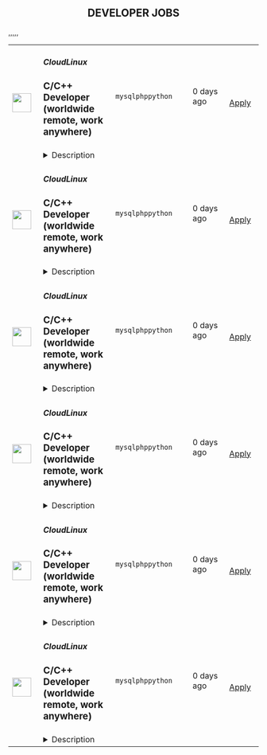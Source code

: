 <div align="center"><h2>DEVELOPER JOBS</h2></div><table><tr>
                <td width="100" height="100" rowspan="2">
                    <img src="https://avatars.githubusercontent.com/u/16290369?s=200&v=4" width="38px" height="auto">
                </td>
                <td width="300">
                    <h5>CloudLinux</h5>
                    <h3>C/C++ Developer (worldwide remote, work anywhere)</h3>
                </td>
                <td width="300">
                    <code>mysql</code><code>php</code><code>python</code>
                </td>
                <td width="200">
                <text>0 days ago</text>
                </td>
                <td width="100" rowspan="2">
                <a href="https://www.realworkfromanywhere.com/jobs/c-c-developer-worldwide-remote-work-anywhere-cloudlinux-887" align="right" target="_blank">Apply</a>
                </td>
            </tr>
            <tr>
                <td colspan="3">
                <details><summary>Description</summary>
                <p>Our company is Cloud Linux Inc. - the maker of the #1 OS for web-hosting providers. We develop our products - CloudLinux OS, KernelCare, Imunify360, and Imunify Email - using the most innovative technologies. Our products are used by thousands of companies around the world, including Dell, GoDaddy, IBM, Zoom, and many others</p><p></p><p><strong>We are seeking a highly skilled C/C++ Developer to join our team. </strong>This is an exciting, full-time remote opportunity.</p><p></p><p>For individuals looking to enhance their programming skills, this position is perfect. As you advance and refine your coding abilities and knowledge of our software, you will be presented with increasingly challenging tasks within our organization.</p><p>What sets us apart is <strong>the opportunity to work with cutting-edge technologies, experiment with new ideas, and continuously learn and grow</strong>. In this role, you will have the chance to work with the following technologies:</p><ul><li>Create modules and plugins for Apache, MySQL, PHP, and other open-source products</li><li>Debug services</li><li>Develop your own daemons</li></ul><p></p><p><strong>As a C/C++ Developer, you will:</strong></p><ul><li>Build patches and supporting modules for Apache</li><li>Develop patches and supporting MySQL/MariaDB services</li><li>Set up and maintain test environments for existing and newly developed modules</li></ul><p><strong>Requirements</strong></p><p><strong>To be successful in this role, you should:</strong></p><ul><li>Have a strong knowledge of Linux development tools and Linux system software development</li><li>Have more than 5 years of experience with Linux</li><li>Have more than 5 years of experience programming C/C++ with Linux</li><li>Have experience with RHEL, CentOS</li><li>Have experience with POSIX programming in C</li><li>Have experience with thread programming in C</li><li>Have hands-on experience with profiling tools like Linux perf, etc.</li><li>Have experience in the development of multi-threaded applications and IPC</li><li>Have experience in Shell scripting</li><li>Have experience or a strong interest in AI technologies</li><li>Be able to communicate effectively in English, both orally and in writing</li></ul><p></p><p><strong>Additional qualifications that would be a plus:</strong></p><ul><li>Knowledge of Python </li><li>Bachelor’s or Master’s degree in Computer Science, Computer Security, Mathematics, or a related discipline from an accredited college or university</li></ul><p></p><p><strong>Personal skills we are looking for:</strong></p><ul><li>Ability to learn quickly and adapt to new technologies</li><li>Strong self-motivation and the ability to deliver results with limited supervision</li><li>Ability to work both independently and collaboratively in a team</li><li>Ability to generate new and innovative ideas, approaches, and designs</li><li>Ability to value collaboration and be open to feedback from others</li><li>Accountability for decisions and actions</li><li>Ability to independently analyze tasks and find appropriate solutions</li><li>Ability to adapt and comfortably working in a fast-paced, rapidly changing environment</li></ul><p><strong>Benefits</strong></p><p><strong>What's in it for you?</strong></p><ul><li>A focus on professional development.</li><li>Interesting and challenging projects.</li><li>Fully remote work with flexible working hours, which allows you to schedule your day and work from any location worldwide.</li><li>Paid 24 days of vacation per year, 10 days of national holidays, and unlimited sick leaves.</li><li>Compensation for private medical insurance.</li><li>Co-working and gym/sports reimbursement.</li><li>Budget for education.</li><li>The opportunity to receive a reward for the most innovative idea that the company can patent.</li></ul><p></p><p><em>By applying for this position, you agree with </em><a href="https://cloudlinux.com/privacy-policy" rel="nofollow noreferrer noopener" class="external"><em>Cloudlinux Privacy Policy</em></a><em> and give us your consent to maintain and process your personal data with this respect. Please read our Privacy Policy for more information.</em></p>
                </details>
                </td>
            </tr>,<tr>
                <td width="100" height="100" rowspan="2">
                    <img src="https://avatars.githubusercontent.com/u/16290369?s=200&v=4" width="38px" height="auto">
                </td>
                <td width="300">
                    <h5>CloudLinux</h5>
                    <h3>C/C++ Developer (worldwide remote, work anywhere)</h3>
                </td>
                <td width="300">
                    <code>mysql</code><code>php</code><code>python</code>
                </td>
                <td width="200">
                <text>0 days ago</text>
                </td>
                <td width="100" rowspan="2">
                <a href="https://www.realworkfromanywhere.com/jobs/c-c-developer-worldwide-remote-work-anywhere-cloudlinux-1727" align="right" target="_blank">Apply</a>
                </td>
            </tr>
            <tr>
                <td colspan="3">
                <details><summary>Description</summary>
                <p>Our company is Cloud Linux Inc. - the maker of the #1 OS for web-hosting providers. We develop our products - CloudLinux OS, KernelCare, Imunify360, and Imunify Email - using the most innovative technologies. Our products are used by thousands of companies around the world, including Dell, GoDaddy, IBM, Zoom, and many others</p><p></p><p><strong>We are seeking a highly skilled C/C++ Developer to join our team. </strong>This is an exciting, full-time remote opportunity.</p><p></p><p>For individuals looking to enhance their programming skills, this position is perfect. As you advance and refine your coding abilities and knowledge of our software, you will be presented with increasingly challenging tasks within our organization.</p><p>What sets us apart is <strong>the opportunity to work with cutting-edge technologies, experiment with new ideas, and continuously learn and grow</strong>. In this role, you will have the chance to work with the following technologies:</p><ul><li>Create modules and plugins for Apache, MySQL, PHP, and other open-source products</li><li>Debug services</li><li>Develop your own daemons</li></ul><p></p><p><strong>As a C/C++ Developer, you will:</strong></p><ul><li>Build patches and supporting modules for Apache</li><li>Develop patches and supporting MySQL/MariaDB services</li><li>Set up and maintain test environments for existing and newly developed modules</li></ul><p><strong>Requirements</strong></p><p><strong>To be successful in this role, you should:</strong></p><ul><li>Have a strong knowledge of Linux development tools and Linux system software development</li><li>Have more than 5 years of experience with Linux</li><li>Have more than 5 years of experience programming C/C++ with Linux</li><li>Have experience with RHEL, CentOS</li><li>Have experience with POSIX programming in C</li><li>Have experience with thread programming in C</li><li>Have hands-on experience with profiling tools like Linux perf, etc.</li><li>Have experience in the development of multi-threaded applications and IPC</li><li>Have experience in Shell scripting</li><li>Have experience or a strong interest in AI technologies</li><li>Be able to communicate effectively in English, both orally and in writing</li></ul><p></p><p><strong>Additional qualifications that would be a plus:</strong></p><ul><li>Knowledge of Python </li><li>Bachelor’s or Master’s degree in Computer Science, Computer Security, Mathematics, or a related discipline from an accredited college or university</li></ul><p></p><p><strong>Personal skills we are looking for:</strong></p><ul><li>Ability to learn quickly and adapt to new technologies</li><li>Strong self-motivation and the ability to deliver results with limited supervision</li><li>Ability to work both independently and collaboratively in a team</li><li>Ability to generate new and innovative ideas, approaches, and designs</li><li>Ability to value collaboration and be open to feedback from others</li><li>Accountability for decisions and actions</li><li>Ability to independently analyze tasks and find appropriate solutions</li><li>Ability to adapt and comfortably working in a fast-paced, rapidly changing environment</li></ul><p><strong>Benefits</strong></p><p><strong>What's in it for you?</strong></p><ul><li>A focus on professional development.</li><li>Interesting and challenging projects.</li><li>Fully remote work with flexible working hours, which allows you to schedule your day and work from any location worldwide.</li><li>Paid 24 days of vacation per year, 10 days of national holidays, and unlimited sick leaves.</li><li>Compensation for private medical insurance.</li><li>Co-working and gym/sports reimbursement.</li><li>Budget for education.</li><li>The opportunity to receive a reward for the most innovative idea that the company can patent.</li></ul><p></p><p><em>By applying for this position, you agree with </em><a href="https://cloudlinux.com/privacy-policy" rel="nofollow noreferrer noopener" class="external"><em>Cloudlinux Privacy Policy</em></a><em> and give us your consent to maintain and process your personal data with this respect. Please read our Privacy Policy for more information.</em></p>
                </details>
                </td>
            </tr>,<tr>
                <td width="100" height="100" rowspan="2">
                    <img src="https://avatars.githubusercontent.com/u/16290369?s=200&v=4" width="38px" height="auto">
                </td>
                <td width="300">
                    <h5>CloudLinux</h5>
                    <h3>C/C++ Developer (worldwide remote, work anywhere)</h3>
                </td>
                <td width="300">
                    <code>mysql</code><code>php</code><code>python</code>
                </td>
                <td width="200">
                <text>0 days ago</text>
                </td>
                <td width="100" rowspan="2">
                <a href="https://www.realworkfromanywhere.com/jobs/c-c-developer-worldwide-remote-work-anywhere-cloudlinux-7422" align="right" target="_blank">Apply</a>
                </td>
            </tr>
            <tr>
                <td colspan="3">
                <details><summary>Description</summary>
                <p>Our company is Cloud Linux Inc. - the maker of the #1 OS for web-hosting providers. We develop our products - CloudLinux OS, KernelCare, Imunify360, and Imunify Email - using the most innovative technologies. Our products are used by thousands of companies around the world, including Dell, GoDaddy, IBM, Zoom, and many others</p><p></p><p><strong>We are seeking a highly skilled C/C++ Developer to join our team. </strong>This is an exciting, full-time remote opportunity.</p><p></p><p>For individuals looking to enhance their programming skills, this position is perfect. As you advance and refine your coding abilities and knowledge of our software, you will be presented with increasingly challenging tasks within our organization.</p><p>What sets us apart is <strong>the opportunity to work with cutting-edge technologies, experiment with new ideas, and continuously learn and grow</strong>. In this role, you will have the chance to work with the following technologies:</p><ul><li>Create modules and plugins for Apache, MySQL, PHP, and other open-source products</li><li>Debug services</li><li>Develop your own daemons</li></ul><p></p><p><strong>As a C/C++ Developer, you will:</strong></p><ul><li>Build patches and supporting modules for Apache</li><li>Develop patches and supporting MySQL/MariaDB services</li><li>Set up and maintain test environments for existing and newly developed modules</li></ul><p><strong>Requirements</strong></p><p><strong>To be successful in this role, you should:</strong></p><ul><li>Have a strong knowledge of Linux development tools and Linux system software development</li><li>Have more than 5 years of experience with Linux</li><li>Have more than 5 years of experience programming C/C++ with Linux</li><li>Have experience with RHEL, CentOS</li><li>Have experience with POSIX programming in C</li><li>Have experience with thread programming in C</li><li>Have hands-on experience with profiling tools like Linux perf, etc.</li><li>Have experience in the development of multi-threaded applications and IPC</li><li>Have experience in Shell scripting</li><li>Have experience or a strong interest in AI technologies</li><li>Be able to communicate effectively in English, both orally and in writing</li></ul><p></p><p><strong>Additional qualifications that would be a plus:</strong></p><ul><li>Knowledge of Python </li><li>Bachelor’s or Master’s degree in Computer Science, Computer Security, Mathematics, or a related discipline from an accredited college or university</li></ul><p></p><p><strong>Personal skills we are looking for:</strong></p><ul><li>Ability to learn quickly and adapt to new technologies</li><li>Strong self-motivation and the ability to deliver results with limited supervision</li><li>Ability to work both independently and collaboratively in a team</li><li>Ability to generate new and innovative ideas, approaches, and designs</li><li>Ability to value collaboration and be open to feedback from others</li><li>Accountability for decisions and actions</li><li>Ability to independently analyze tasks and find appropriate solutions</li><li>Ability to adapt and comfortably working in a fast-paced, rapidly changing environment</li></ul><p><strong>Benefits</strong></p><p><strong>What's in it for you?</strong></p><ul><li>A focus on professional development.</li><li>Interesting and challenging projects.</li><li>Fully remote work with flexible working hours, which allows you to schedule your day and work from any location worldwide.</li><li>Paid 24 days of vacation per year, 10 days of national holidays, and unlimited sick leaves.</li><li>Compensation for private medical insurance.</li><li>Co-working and gym/sports reimbursement.</li><li>Budget for education.</li><li>The opportunity to receive a reward for the most innovative idea that the company can patent.</li></ul><p></p><p><em>By applying for this position, you agree with </em><a href="https://cloudlinux.com/privacy-policy" rel="nofollow noreferrer noopener" class="external"><em>Cloudlinux Privacy Policy</em></a><em> and give us your consent to maintain and process your personal data with this respect. Please read our Privacy Policy for more information.</em></p>
                </details>
                </td>
            </tr>,<tr>
                <td width="100" height="100" rowspan="2">
                    <img src="https://avatars.githubusercontent.com/u/16290369?s=200&v=4" width="38px" height="auto">
                </td>
                <td width="300">
                    <h5>CloudLinux</h5>
                    <h3>C/C++ Developer (worldwide remote, work anywhere)</h3>
                </td>
                <td width="300">
                    <code>mysql</code><code>php</code><code>python</code>
                </td>
                <td width="200">
                <text>0 days ago</text>
                </td>
                <td width="100" rowspan="2">
                <a href="https://www.realworkfromanywhere.com/jobs/c-c-developer-worldwide-remote-work-anywhere-cloudlinux-7792" align="right" target="_blank">Apply</a>
                </td>
            </tr>
            <tr>
                <td colspan="3">
                <details><summary>Description</summary>
                <p>Our company is Cloud Linux Inc. - the maker of the #1 OS for web-hosting providers. We develop our products - CloudLinux OS, KernelCare, Imunify360, and Imunify Email - using the most innovative technologies. Our products are used by thousands of companies around the world, including Dell, GoDaddy, IBM, Zoom, and many others</p><p></p><p><strong>We are seeking a highly skilled C/C++ Developer to join our team. </strong>This is an exciting, full-time remote opportunity.</p><p></p><p>For individuals looking to enhance their programming skills, this position is perfect. As you advance and refine your coding abilities and knowledge of our software, you will be presented with increasingly challenging tasks within our organization.</p><p>What sets us apart is <strong>the opportunity to work with cutting-edge technologies, experiment with new ideas, and continuously learn and grow</strong>. In this role, you will have the chance to work with the following technologies:</p><ul><li>Create modules and plugins for Apache, MySQL, PHP, and other open-source products</li><li>Debug services</li><li>Develop your own daemons</li></ul><p></p><p><strong>As a C/C++ Developer, you will:</strong></p><ul><li>Build patches and supporting modules for Apache</li><li>Develop patches and supporting MySQL/MariaDB services</li><li>Set up and maintain test environments for existing and newly developed modules</li></ul><p><strong>Requirements</strong></p><p><strong>To be successful in this role, you should:</strong></p><ul><li>Have a strong knowledge of Linux development tools and Linux system software development</li><li>Have more than 5 years of experience with Linux</li><li>Have more than 5 years of experience programming C/C++ with Linux</li><li>Have experience with RHEL, CentOS</li><li>Have experience with POSIX programming in C</li><li>Have experience with thread programming in C</li><li>Have hands-on experience with profiling tools like Linux perf, etc.</li><li>Have experience in the development of multi-threaded applications and IPC</li><li>Have experience in Shell scripting</li><li>Have experience or a strong interest in AI technologies</li><li>Be able to communicate effectively in English, both orally and in writing</li></ul><p></p><p><strong>Additional qualifications that would be a plus:</strong></p><ul><li>Knowledge of Python </li><li>Bachelor’s or Master’s degree in Computer Science, Computer Security, Mathematics, or a related discipline from an accredited college or university</li></ul><p></p><p><strong>Personal skills we are looking for:</strong></p><ul><li>Ability to learn quickly and adapt to new technologies</li><li>Strong self-motivation and the ability to deliver results with limited supervision</li><li>Ability to work both independently and collaboratively in a team</li><li>Ability to generate new and innovative ideas, approaches, and designs</li><li>Ability to value collaboration and be open to feedback from others</li><li>Accountability for decisions and actions</li><li>Ability to independently analyze tasks and find appropriate solutions</li><li>Ability to adapt and comfortably working in a fast-paced, rapidly changing environment</li></ul><p><strong>Benefits</strong></p><p><strong>What's in it for you?</strong></p><ul><li>A focus on professional development.</li><li>Interesting and challenging projects.</li><li>Fully remote work with flexible working hours, which allows you to schedule your day and work from any location worldwide.</li><li>Paid 24 days of vacation per year, 10 days of national holidays, and unlimited sick leaves.</li><li>Compensation for private medical insurance.</li><li>Co-working and gym/sports reimbursement.</li><li>Budget for education.</li><li>The opportunity to receive a reward for the most innovative idea that the company can patent.</li></ul><p></p><p><em>By applying for this position, you agree with </em><a href="https://cloudlinux.com/privacy-policy" rel="nofollow noreferrer noopener" class="external"><em>Cloudlinux Privacy Policy</em></a><em> and give us your consent to maintain and process your personal data with this respect. Please read our Privacy Policy for more information.</em></p>
                </details>
                </td>
            </tr>,<tr>
                <td width="100" height="100" rowspan="2">
                    <img src="https://avatars.githubusercontent.com/u/16290369?s=200&v=4" width="38px" height="auto">
                </td>
                <td width="300">
                    <h5>CloudLinux</h5>
                    <h3>C/C++ Developer (worldwide remote, work anywhere)</h3>
                </td>
                <td width="300">
                    <code>mysql</code><code>php</code><code>python</code>
                </td>
                <td width="200">
                <text>0 days ago</text>
                </td>
                <td width="100" rowspan="2">
                <a href="https://www.realworkfromanywhere.com/jobs/c-c-developer-worldwide-remote-work-anywhere-cloudlinux-656" align="right" target="_blank">Apply</a>
                </td>
            </tr>
            <tr>
                <td colspan="3">
                <details><summary>Description</summary>
                <p>Our company is Cloud Linux Inc. - the maker of the #1 OS for web-hosting providers. We develop our products - CloudLinux OS, KernelCare, Imunify360, and Imunify Email - using the most innovative technologies. Our products are used by thousands of companies around the world, including Dell, GoDaddy, IBM, Zoom, and many others</p><p></p><p><strong>We are seeking a highly skilled C/C++ Developer to join our team. </strong>This is an exciting, full-time remote opportunity.</p><p></p><p>For individuals looking to enhance their programming skills, this position is perfect. As you advance and refine your coding abilities and knowledge of our software, you will be presented with increasingly challenging tasks within our organization.</p><p>What sets us apart is <strong>the opportunity to work with cutting-edge technologies, experiment with new ideas, and continuously learn and grow</strong>. In this role, you will have the chance to work with the following technologies:</p><ul><li>Create modules and plugins for Apache, MySQL, PHP, and other open-source products</li><li>Debug services</li><li>Develop your own daemons</li></ul><p></p><p><strong>As a C/C++ Developer, you will:</strong></p><ul><li>Build patches and supporting modules for Apache</li><li>Develop patches and supporting MySQL/MariaDB services</li><li>Set up and maintain test environments for existing and newly developed modules</li></ul><p><strong>Requirements</strong></p><p><strong>To be successful in this role, you should:</strong></p><ul><li>Have a strong knowledge of Linux development tools and Linux system software development</li><li>Have more than 5 years of experience with Linux</li><li>Have more than 5 years of experience programming C/C++ with Linux</li><li>Have experience with RHEL, CentOS</li><li>Have experience with POSIX programming in C</li><li>Have experience with thread programming in C</li><li>Have hands-on experience with profiling tools like Linux perf, etc.</li><li>Have experience in the development of multi-threaded applications and IPC</li><li>Have experience in Shell scripting</li><li>Have experience or a strong interest in AI technologies</li><li>Be able to communicate effectively in English, both orally and in writing</li></ul><p></p><p><strong>Additional qualifications that would be a plus:</strong></p><ul><li>Knowledge of Python </li><li>Bachelor’s or Master’s degree in Computer Science, Computer Security, Mathematics, or a related discipline from an accredited college or university</li></ul><p></p><p><strong>Personal skills we are looking for:</strong></p><ul><li>Ability to learn quickly and adapt to new technologies</li><li>Strong self-motivation and the ability to deliver results with limited supervision</li><li>Ability to work both independently and collaboratively in a team</li><li>Ability to generate new and innovative ideas, approaches, and designs</li><li>Ability to value collaboration and be open to feedback from others</li><li>Accountability for decisions and actions</li><li>Ability to independently analyze tasks and find appropriate solutions</li><li>Ability to adapt and comfortably working in a fast-paced, rapidly changing environment</li></ul><p><strong>Benefits</strong></p><p><strong>What's in it for you?</strong></p><ul><li>A focus on professional development.</li><li>Interesting and challenging projects.</li><li>Fully remote work with flexible working hours, which allows you to schedule your day and work from any location worldwide.</li><li>Paid 24 days of vacation per year, 10 days of national holidays, and unlimited sick leaves.</li><li>Compensation for private medical insurance.</li><li>Co-working and gym/sports reimbursement.</li><li>Budget for education.</li><li>The opportunity to receive a reward for the most innovative idea that the company can patent.</li></ul><p></p><p><em>By applying for this position, you agree with </em><a href="https://cloudlinux.com/privacy-policy" rel="nofollow noreferrer noopener" class="external"><em>Cloudlinux Privacy Policy</em></a><em> and give us your consent to maintain and process your personal data with this respect. Please read our Privacy Policy for more information.</em></p>
                </details>
                </td>
            </tr>,<tr>
                <td width="100" height="100" rowspan="2">
                    <img src="https://avatars.githubusercontent.com/u/16290369?s=200&v=4" width="38px" height="auto">
                </td>
                <td width="300">
                    <h5>CloudLinux</h5>
                    <h3>C/C++ Developer (worldwide remote, work anywhere)</h3>
                </td>
                <td width="300">
                    <code>mysql</code><code>php</code><code>python</code>
                </td>
                <td width="200">
                <text>0 days ago</text>
                </td>
                <td width="100" rowspan="2">
                <a href="https://www.realworkfromanywhere.com/jobs/c-c-developer-worldwide-remote-work-anywhere-cloudlinux-2801" align="right" target="_blank">Apply</a>
                </td>
            </tr>
            <tr>
                <td colspan="3">
                <details><summary>Description</summary>
                <p>Our company is Cloud Linux Inc. - the maker of the #1 OS for web-hosting providers. We develop our products - CloudLinux OS, KernelCare, Imunify360, and Imunify Email - using the most innovative technologies. Our products are used by thousands of companies around the world, including Dell, GoDaddy, IBM, Zoom, and many others</p><p></p><p><strong>We are seeking a highly skilled C/C++ Developer to join our team. </strong>This is an exciting, full-time remote opportunity.</p><p></p><p>For individuals looking to enhance their programming skills, this position is perfect. As you advance and refine your coding abilities and knowledge of our software, you will be presented with increasingly challenging tasks within our organization.</p><p>What sets us apart is <strong>the opportunity to work with cutting-edge technologies, experiment with new ideas, and continuously learn and grow</strong>. In this role, you will have the chance to work with the following technologies:</p><ul><li>Create modules and plugins for Apache, MySQL, PHP, and other open-source products</li><li>Debug services</li><li>Develop your own daemons</li></ul><p></p><p><strong>As a C/C++ Developer, you will:</strong></p><ul><li>Build patches and supporting modules for Apache</li><li>Develop patches and supporting MySQL/MariaDB services</li><li>Set up and maintain test environments for existing and newly developed modules</li></ul><p><strong>Requirements</strong></p><p><strong>To be successful in this role, you should:</strong></p><ul><li>Have a strong knowledge of Linux development tools and Linux system software development</li><li>Have more than 5 years of experience with Linux</li><li>Have more than 5 years of experience programming C/C++ with Linux</li><li>Have experience with RHEL, CentOS</li><li>Have experience with POSIX programming in C</li><li>Have experience with thread programming in C</li><li>Have hands-on experience with profiling tools like Linux perf, etc.</li><li>Have experience in the development of multi-threaded applications and IPC</li><li>Have experience in Shell scripting</li><li>Have experience or a strong interest in AI technologies</li><li>Be able to communicate effectively in English, both orally and in writing</li></ul><p></p><p><strong>Additional qualifications that would be a plus:</strong></p><ul><li>Knowledge of Python </li><li>Bachelor’s or Master’s degree in Computer Science, Computer Security, Mathematics, or a related discipline from an accredited college or university</li></ul><p></p><p><strong>Personal skills we are looking for:</strong></p><ul><li>Ability to learn quickly and adapt to new technologies</li><li>Strong self-motivation and the ability to deliver results with limited supervision</li><li>Ability to work both independently and collaboratively in a team</li><li>Ability to generate new and innovative ideas, approaches, and designs</li><li>Ability to value collaboration and be open to feedback from others</li><li>Accountability for decisions and actions</li><li>Ability to independently analyze tasks and find appropriate solutions</li><li>Ability to adapt and comfortably working in a fast-paced, rapidly changing environment</li></ul><p><strong>Benefits</strong></p><p><strong>What's in it for you?</strong></p><ul><li>A focus on professional development.</li><li>Interesting and challenging projects.</li><li>Fully remote work with flexible working hours, which allows you to schedule your day and work from any location worldwide.</li><li>Paid 24 days of vacation per year, 10 days of national holidays, and unlimited sick leaves.</li><li>Compensation for private medical insurance.</li><li>Co-working and gym/sports reimbursement.</li><li>Budget for education.</li><li>The opportunity to receive a reward for the most innovative idea that the company can patent.</li></ul><p></p><p><em>By applying for this position, you agree with </em><a href="https://cloudlinux.com/privacy-policy" rel="nofollow noreferrer noopener" class="external"><em>Cloudlinux Privacy Policy</em></a><em> and give us your consent to maintain and process your personal data with this respect. Please read our Privacy Policy for more information.</em></p>
                </details>
                </td>
            </tr></table>